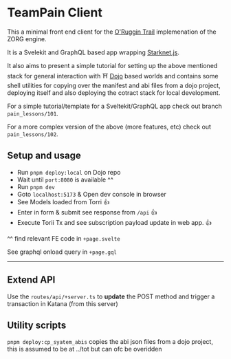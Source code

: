 # TeamPain Client

This a minimal front end client for the [O'Ruggin Trail](https://github.com/ArchetypalTech/TheOrugginTrail-DoJo) implemenation of the ZORG engine.

It is a Svelekit and GraphQL based app wrapping [Starknet.js](https://github.com/starknet-io/starknet.js).

It also aims to present a simple tutorial for setting up the above mentioned stack for general interaction with :shinto_shrine: [Dojo](https://github.com/dojoengine/dojo) based worlds and contains some shell utilities for copying over the manifest and abi files from a dojo project, deploying itself and also deploying the cotract stack for local development.

For a simple tutorial/template for a Sveltekit/GraphQL app check out branch `pain_lessons/101`.

For a more complex version of the above (more features, etc) check out `pain_lessons/102`.
## Setup and usage

* Run `pnpm deploy:local` on Dojo repo
* Wait until `port:8080` is available ^^
* Run `pnpm dev` 
* Goto `localhost:5173` & Open dev console in browser
* See Models loaded from Torri 👍
* Enter in form & submit see response from `/api` 👍
* Execute Torii Tx and see subscription payload update in web app. 👍


^^ find relevant FE code in `+page.svelte`

See graphql onload query in `+page.gql`

---

## Extend API

Use the `routes/api/+server.ts` to **update** the POST method and trigger a transaction in Katana (from this server)


## Utility scripts

`pnpm deploy:cp_syatem_abis` copies the abi json files from a dojo project, this is assumed to be at ../tot but can ofc be overidden 

